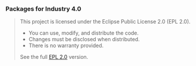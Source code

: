 ### Packages for Industry 4.0
  
> This project is licensed under the Eclipse Public License 2.0 (EPL 2.0).  
> - You can use, modify, and distribute the code.  
> - Changes must be disclosed when distributed.  
> - There is no warranty provided.  
>  
> See the full [EPL 2.0](https://www.eclipse.org/legal/epl-2.0/) version.  
